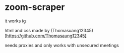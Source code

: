 # zoom-scraper
it works ig

html and css made by (Thomasuang12345)[https://github.com/Thomasaung12345]

needs proxies and only works with unsecured meetings
